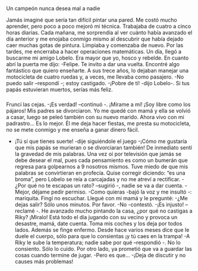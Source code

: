 ###
Un campeón nunca desea mal a nadie

Jamás imaginé que sería tan difícil pintar una pared. Me costó
mucho aprender, pero poco a poco mejoró mi técnica. Trabajaba de
cuatro a cinco horas diarias. Cada mañana, me sorprendía al ver
cuánto había avanzado el día anterior y me enojaba conmigo
mismo al descubrir que había dejado caer muchas gotas de pintura.
Limpiaba y comenzaba de nuevo. Por las tardes, me encerraba a
hacer operaciones matemáticas.
Un día, llegó a buscarme mi amigo Lobelo. Era mayor que yo,
hosco y rebelde. En cuanto abrí la puerta me dijo:
-Felipe. Te invito a dar una vuelta. Encontré algo fantástico que
quiero enseñarte.
A sus trece años, lo dejaban manejar una motocicleta de cuatro
ruedas y, a veces, me llevaba como pasajero.
-No puedo salir –respondí -; estoy castigado.
-¡Pobre de ti! -dijo Lobelo-. Si tus papás estuvieran muertos,
serías más feliz.
###
Fruncí las cejas.
-¡Es verdad! –continuó -. ¡Mírame a mí! ¡Soy libre como los
pájaros! Mis padres se divorciaron. Yo me quedé con mamá y ella
se volvió a casar, luego se peleó también con su nuevo marido.
Ahora vivo con mi padrastro... Es lo mejor. Él me deja hacer fiestas,
me presta su motocicleta, no se mete conmigo y me enseña a
ganar dinero fácil.
- ¡Tú sí que tienes suerte! -dije siguiéndole el juego -¡Cómo me
gustaría que mis papás se murieran o se divorciaran también!
De inmediato sentí la gravedad de mis palabras. Una vez oí por
televisión que jamás se debe desear el mal, pues cada
pensamiento es como un bumerán que regresa para golpearnos a
9
nosotros mismos. Tuve miedo de que mis palabras se convirtieran
en profecía. Quise corregir diciendo: “es una broma”, pero Lobelo
se reía a carcajadas y no me atreví a rectificar.
-¿Por qué no te escapas un rato? –sugirió -, nadie se va a dar
cuenta.
-Mejor, déjame pedir permiso.
-Como quieras -bajó la voz y me insultó -: mariquita. Fingí no
escuchar. Llegué con mi mamá y le pregunté:
-¿Me dejas salir? Sólo unos minutos. Por favor.
-No -contestó.
-¡Es injusto! –reclamé -. He avanzado mucho pintando la casa,
¿por qué no castigas a Riky? ¡Miralo! Está todo el día jugando con
su vecino y provoca un desastre, mamá, date cuenta. Toma mis
coches y los deja por todos lados. Además se finge enfermo. Desde
hace varios meses dice que le duele el cuerpo, sólo para que lo
consientas ¡y tú caes en la trampa!
-A Riky le sube la temperatura; nadie sabe por qué –respondió
-. No lo consiento. Sólo lo cuido. Por otro lado, ya prometió que va a
guardar las cosas cuando termine de jugar.
-Pero es que...
-¡Deja de discutir y no causes más problemas!
